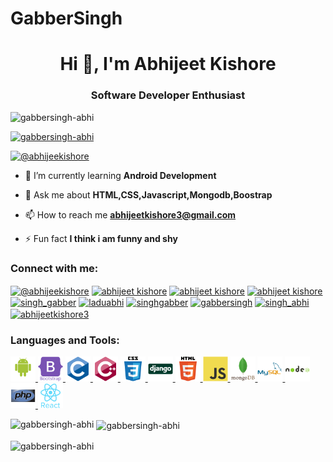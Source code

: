 # GabberSingh

<h1 align="center">Hi 👋, I'm Abhijeet Kishore</h1>
<h3 align="center">Software Developer Enthusiast</h3>

<p align="left"> <img src="https://komarev.com/ghpvc/?username=gabbersingh-abhi&label=Profile%20views&color=0e75b6&style=flat" alt="gabbersingh-abhi" /> </p>

<p align="left"> <a href="https://github.com/ryo-ma/github-profile-trophy"><img src="https://github-profile-trophy.vercel.app/?username=gabbersingh-abhi" alt="gabbersingh-abhi" /></a> </p>

<p align="left"> <a href="https://twitter.com/@abhijeekishore" target="blank"><img src="https://img.shields.io/twitter/follow/@abhijeekishore?logo=twitter&style=for-the-badge" alt="@abhijeekishore" /></a> </p>

- 🌱 I’m currently learning **Android Development**

- 💬 Ask me about **HTML,CSS,Javascript,Mongodb,Boostrap**

- 📫 How to reach me **abhijeetkishore3@gmail.com**

- ⚡ Fun fact **I think i am funny and shy**

<h3 align="left">Connect with me:</h3>
<p align="left">
<a href="https://twitter.com/@abhijeekishore" target="blank"><img align="center" src="https://raw.githubusercontent.com/rahuldkjain/github-profile-readme-generator/master/src/images/icons/Social/twitter.svg" alt="@abhijeekishore" height="30" width="40" /></a>
<a href="https://linkedin.com/in/abhijeet kishore" target="blank"><img align="center" src="https://raw.githubusercontent.com/rahuldkjain/github-profile-readme-generator/master/src/images/icons/Social/linked-in-alt.svg" alt="abhijeet kishore" height="30" width="40" /></a>
<a href="https://kaggle.com/abhijeet kishore" target="blank"><img align="center" src="https://raw.githubusercontent.com/rahuldkjain/github-profile-readme-generator/master/src/images/icons/Social/kaggle.svg" alt="abhijeet kishore" height="30" width="40" /></a>
<a href="https://fb.com/abhijeet kishore" target="blank"><img align="center" src="https://raw.githubusercontent.com/rahuldkjain/github-profile-readme-generator/master/src/images/icons/Social/facebook.svg" alt="abhijeet kishore" height="30" width="40" /></a>
<a href="https://instagram.com/singh_gabber" target="blank"><img align="center" src="https://raw.githubusercontent.com/rahuldkjain/github-profile-readme-generator/master/src/images/icons/Social/instagram.svg" alt="singh_gabber" height="30" width="40" /></a>
<a href="https://www.codechef.com/users/laduabhi" target="blank"><img align="center" src="https://cdn.jsdelivr.net/npm/simple-icons@3.1.0/icons/codechef.svg" alt="laduabhi" height="30" width="40" /></a>
<a href="https://www.hackerrank.com/singhgabber" target="blank"><img align="center" src="https://raw.githubusercontent.com/rahuldkjain/github-profile-readme-generator/master/src/images/icons/Social/hackerrank.svg" alt="singhgabber" height="30" width="40" /></a>
<a href="https://codeforces.com/profile/gabbersingh" target="blank"><img align="center" src="https://raw.githubusercontent.com/rahuldkjain/github-profile-readme-generator/master/src/images/icons/Social/codeforces.svg" alt="gabbersingh" height="30" width="40" /></a>
<a href="https://www.leetcode.com/singh_abhi" target="blank"><img align="center" src="https://raw.githubusercontent.com/rahuldkjain/github-profile-readme-generator/master/src/images/icons/Social/leet-code.svg" alt="singh_abhi" height="30" width="40" /></a>
<a href="https://auth.geeksforgeeks.org/user/abhijeetkishore3" target="blank"><img align="center" src="https://raw.githubusercontent.com/rahuldkjain/github-profile-readme-generator/master/src/images/icons/Social/geeks-for-geeks.svg" alt="abhijeetkishore3" height="30" width="40" /></a>
</p>

<h3 align="left">Languages and Tools:</h3>
<p align="left"> <a href="https://developer.android.com" target="_blank" rel="noreferrer"> <img src="https://raw.githubusercontent.com/devicons/devicon/master/icons/android/android-original-wordmark.svg" alt="android" width="40" height="40"/> </a> <a href="https://getbootstrap.com" target="_blank" rel="noreferrer"> <img src="https://raw.githubusercontent.com/devicons/devicon/master/icons/bootstrap/bootstrap-plain-wordmark.svg" alt="bootstrap" width="40" height="40"/> </a> <a href="https://www.cprogramming.com/" target="_blank" rel="noreferrer"> <img src="https://raw.githubusercontent.com/devicons/devicon/master/icons/c/c-original.svg" alt="c" width="40" height="40"/> </a> <a href="https://www.w3schools.com/cpp/" target="_blank" rel="noreferrer"> <img src="https://raw.githubusercontent.com/devicons/devicon/master/icons/cplusplus/cplusplus-original.svg" alt="cplusplus" width="40" height="40"/> </a> <a href="https://www.w3schools.com/css/" target="_blank" rel="noreferrer"> <img src="https://raw.githubusercontent.com/devicons/devicon/master/icons/css3/css3-original-wordmark.svg" alt="css3" width="40" height="40"/> </a> <a href="https://www.djangoproject.com/" target="_blank" rel="noreferrer"> <img src="https://raw.githubusercontent.com/devicons/devicon/master/icons/django/django-original.svg" alt="django" width="40" height="40"/> </a> <a href="https://www.w3.org/html/" target="_blank" rel="noreferrer"> <img src="https://raw.githubusercontent.com/devicons/devicon/master/icons/html5/html5-original-wordmark.svg" alt="html5" width="40" height="40"/> </a> <a href="https://developer.mozilla.org/en-US/docs/Web/JavaScript" target="_blank" rel="noreferrer"> <img src="https://raw.githubusercontent.com/devicons/devicon/master/icons/javascript/javascript-original.svg" alt="javascript" width="40" height="40"/> </a> <a href="https://www.mongodb.com/" target="_blank" rel="noreferrer"> <img src="https://raw.githubusercontent.com/devicons/devicon/master/icons/mongodb/mongodb-original-wordmark.svg" alt="mongodb" width="40" height="40"/> </a> <a href="https://www.mysql.com/" target="_blank" rel="noreferrer"> <img src="https://raw.githubusercontent.com/devicons/devicon/master/icons/mysql/mysql-original-wordmark.svg" alt="mysql" width="40" height="40"/> </a> <a href="https://nodejs.org" target="_blank" rel="noreferrer"> <img src="https://raw.githubusercontent.com/devicons/devicon/master/icons/nodejs/nodejs-original-wordmark.svg" alt="nodejs" width="40" height="40"/> </a> <a href="https://www.php.net" target="_blank" rel="noreferrer"> <img src="https://raw.githubusercontent.com/devicons/devicon/master/icons/php/php-original.svg" alt="php" width="40" height="40"/> </a> <a href="https://reactjs.org/" target="_blank" rel="noreferrer"> <img src="https://raw.githubusercontent.com/devicons/devicon/master/icons/react/react-original-wordmark.svg" alt="react" width="40" height="40"/> </a> </p>

<p><img align="left" src="https://github-readme-stats.vercel.app/api/top-langs?username=gabbersingh-abhi&show_icons=true&locale=en&layout=compact" alt="gabbersingh-abhi" /></p>

<p>&nbsp;<img align="center" src="https://github-readme-stats.vercel.app/api?username=gabbersingh-abhi&show_icons=true&locale=en" alt="gabbersingh-abhi" /></p>

<p><img align="center" src="https://github-readme-streak-stats.herokuapp.com/?user=gabbersingh-abhi&" alt="gabbersingh-abhi" /></p>
